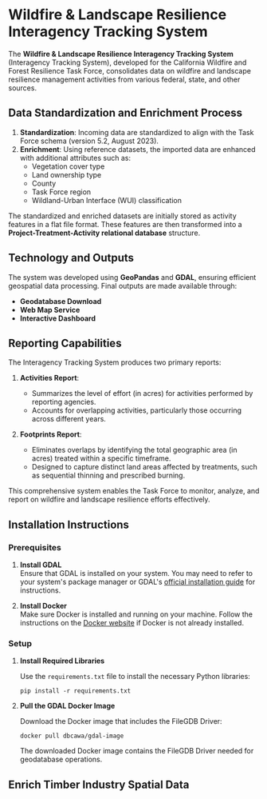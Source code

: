 # Wildfire & Landscape Resilience Interagency Tracking System

The **Wildfire & Landscape Resilience Interagency Tracking System** (Interagency Tracking System), developed for the California Wildfire and Forest Resilience Task Force, consolidates data on wildfire and landscape resilience management activities from various federal, state, and other sources.

## Data Standardization and Enrichment Process
1. **Standardization**: Incoming data are standardized to align with the Task Force schema (version 5.2, August 2023).
2. **Enrichment**: Using reference datasets, the imported data are enhanced with additional attributes such as:
   - Vegetation cover type
   - Land ownership type
   - County
   - Task Force region
   - Wildland-Urban Interface (WUI) classification

The standardized and enriched datasets are initially stored as activity features in a flat file format. These features are then transformed into a **Project-Treatment-Activity relational database** structure.

## Technology and Outputs
The system was developed using **GeoPandas** and **GDAL**, ensuring efficient geospatial data processing. Final outputs are made available through:
- **Geodatabase Download**
- **Web Map Service**
- **Interactive Dashboard**

## Reporting Capabilities
The Interagency Tracking System produces two primary reports:
1. **Activities Report**:
   - Summarizes the level of effort (in acres) for activities performed by reporting agencies.
   - Accounts for overlapping activities, particularly those occurring across different years.

2. **Footprints Report**:
   - Eliminates overlaps by identifying the total geographic area (in acres) treated within a specific timeframe.
   - Designed to capture distinct land areas affected by treatments, such as sequential thinning and prescribed burning.

This comprehensive system enables the Task Force to monitor, analyze, and report on wildfire and landscape resilience efforts effectively.

## Installation Instructions

### Prerequisites

1. **Install GDAL**  
   Ensure that GDAL is installed on your system. You may need to refer to your system's package manager or GDAL's [official installation guide](https://gdal.org/download.html) for instructions.

2. **Install Docker**  
   Make sure Docker is installed and running on your machine. Follow the instructions on the [Docker website](https://www.docker.com/) if Docker is not already installed.

### Setup

1. **Install Required Libraries**  

   Use the `requirements.txt` file to install the necessary Python libraries:
   
   `pip install -r requirements.txt`

3. **Pull the GDAL Docker Image**

   Download the Docker image that includes the FileGDB Driver:

   `docker pull dbcawa/gdal-image`

   The downloaded Docker image contains the FileGDB Driver needed for geodatabase operations.

## Enrich Timber Industry Spatial Data





